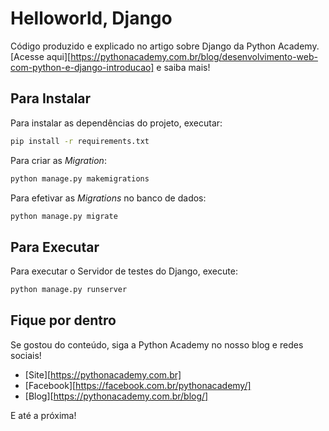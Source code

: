 # Helloworld, Django

Código produzido e explicado no artigo sobre Django da Python Academy. [Acesse aqui][https://pythonacademy.com.br/blog/desenvolvimento-web-com-python-e-django-introducao] e saiba mais!

## Para Instalar

Para instalar as dependências do projeto, executar:

```bash
pip install -r requirements.txt
```

Para criar as _Migration_:

```bash
python manage.py makemigrations
```

Para efetivar as _Migrations_ no banco de dados:

```bash
python manage.py migrate
```

## Para Executar

Para executar o Servidor de testes do Django, execute:

```bash
python manage.py runserver
```

## Fique por dentro

Se gostou do conteúdo, siga a Python Academy no nosso blog e redes sociais!

- [Site][https://pythonacademy.com.br]
- [Facebook][https://facebook.com.br/pythonacademy/]
- [Blog][https://pythonacademy.com.br/blog/]

E até a próxima!
